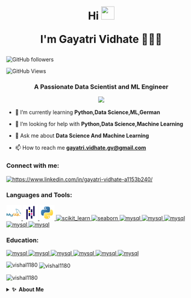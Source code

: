 <h1 align="center">Hi <a href="https://www.gautamkrishnar.com/"><img src="https://media.giphy.com/media/hvRJCLFzcasrR4ia7z/giphy.gif" height="35px" width="35px"></a>
 
  I'm Gayatri Vidhate  👩🏻‍💻 </h1>

![GitHub followers](https://img.shields.io/github/followers/gayatri-vidhate-3?style=social)

![GitHub Views](https://komarev.com/ghpvc/?username=gayatri-vidhate-3)

<h3 align="center">A Passionate Data Scientist and ML Engineer</h3>

<p align="center"> <img src="https://digitalcreativemind.com/wp-content/uploads/2021/06/Analytics_amp_Data_Science.gif" /> </p>



- 🌱 I’m currently learning **Python,Data Science,ML,German**

- 🤝 I’m looking for help with **Python,Data Science,Machine Learning**

- 💬 Ask me about **Data Science And Machine Learning**


- 📫 How to reach me **gayatri.vidhate.gv@gmail.com**
 
 
<h3 align="left">Connect with me:</h3>
<p align="left">
<a href="https://linkedin.com/in/https://www.linkedin.com/in/gayatri-vidhate-a1153b240/" target="blank"><img align="center" src="https://raw.githubusercontent.com/rahuldkjain/github-profile-readme-generator/master/src/images/icons/Social/linked-in-alt.svg" alt="https://www.linkedin.com/in/gayatri-vidhate-a1153b240/" height="30" width="40" /></a>

</p>

<h3 align="left">Languages and Tools:</h3>
<p align="left">  <a href="https://www.mysql.com/" target="_blank" rel="noreferrer"> <img src="https://raw.githubusercontent.com/devicons/devicon/master/icons/mysql/mysql-original-wordmark.svg" alt="mysql" width="40" height="40"/> </a>
 <a href="https://pandas.pydata.org/" target="_blank" rel="noreferrer"> <img src="https://raw.githubusercontent.com/devicons/devicon/2ae2a900d2f041da66e950e4d48052658d850630/icons/pandas/pandas-original.svg" alt="pandas" width="40" height="40"/> </a>
 <a href="https://www.python.org" target="_blank" rel="noreferrer"> <img src="https://raw.githubusercontent.com/devicons/devicon/master/icons/python/python-original.svg" alt="python" width="40" height="40"/> </a>  
 <a href="https://scikit-learn.org/" target="_blank" rel="noreferrer"> <img src="https://upload.wikimedia.org/wikipedia/commons/0/05/Scikit_learn_logo_small.svg" alt="scikit_learn" width="40" height="40"/> </a>
 <a href="https://seaborn.pydata.org/" target="_blank" rel="noreferrer"> <img src="https://seaborn.pydata.org/_images/logo-mark-lightbg.svg" alt="seaborn" width="40" height="40"/> </a> 
 <a href="https://www.telegram.com/" target="_blank" rel="noreferrer"> <img src="https://camo.githubusercontent.com/cf4ed981404024c1adfc79d5575c4edf1836c4fe36b24b03383ece888cef7e29/68747470733a2f2f696d672e736869656c64732e696f2f62616467652f54656c656772616d2d3243413545303f7374796c653d666f722d7468652d6261646765266c6f676f3d74656c656772616d266c6f676f436f6c6f723d7768697465" alt="mysql" width="70" height="40"/> </a>
 <a href="https://cloud.google.com/" target="_blank" rel="noreferrer"> <img src="https://camo.githubusercontent.com/71790379eb2459d3c732db11788bb8451c0a2cb106c711cc57f71bf528bdb764/68747470733a2f2f696d672e736869656c64732e696f2f62616467652f476f6f676c655f436c6f75642d3432383546343f7374796c653d666f722d7468652d6261646765266c6f676f3d676f6f676c652d636c6f7564266c6f676f436f6c6f723d7768697465" alt="mysql" width="80" height="40"/> </a> 
 <a href="https://numpy.org/" target="_blank" rel="noreferrer"> <img src="https://camo.githubusercontent.com/e4f918596bfc1a8746d3bf5426a212500a5b36b1e5c63869cbe65b071dcdb48a/68747470733a2f2f696d672e736869656c64732e696f2f62616467652f4e756d70792d3737374242343f7374796c653d666f722d7468652d6261646765266c6f676f3d6e756d7079266c6f676f436f6c6f723d7768697465" alt="mysql" width="80" height="40"/> </a>
 <a href="https://plotly.com/" target="_blank" rel="noreferrer"> <img src="https://camo.githubusercontent.com/603a5a7b87535ef9a4ded5376bea5e8b6bcfae43b6603805c0b6a7ae03994f20/68747470733a2f2f696d672e736869656c64732e696f2f62616467652f506c6f746c792d3233393132303f7374796c653d666f722d7468652d6261646765266c6f676f3d706c6f746c79266c6f676f436f6c6f723d7768697465" alt="mysql" width="80" height="40"/> </a>
 <a href="https://www.anaconda.com/" target="_blank" rel="noreferrer"> <img src="https://camo.githubusercontent.com/c2800672ad04fe21e9c464eadf19e4528d580d9165b2c685fa3eb8f547620c40/68747470733a2f2f696d672e736869656c64732e696f2f62616467652f636f6e64612d333432423032392e7376673f267374796c653d666f722d7468652d6261646765266c6f676f3d616e61636f6e6461266c6f676f436f6c6f723d7768697465" alt="mysql" width="80" height="40"/> </a>
 
 </p>
 <h3 align="left">Education:</h3>
<p align="left">  <a href="https://www.coursera.org/"_blank" rel="noreferrer"> <img src="https://camo.githubusercontent.com/bbd5674695929e2d2a92e11145b8a875b2a74f9931a3937d0e8a14efbed07094/68747470733a2f2f696d672e736869656c64732e696f2f62616467652f436f7572736572612d3030353644323f7374796c653d666f722d7468652d6261646765266c6f676f3d436f757273657261266c6f676f436f6c6f723d7768697465" alt="mysql" width="80" height="40"/> </a>
 <a href="https://www.datacamp.com/" target="_blank" rel="noreferrer"> <img src="https://camo.githubusercontent.com/d052849c7e8bd74a34ff48fda6c01533508d52aca81018e4af13bd30531a9bb2/68747470733a2f2f696d672e736869656c64732e696f2f62616467652f4461746163616d702d3035313932443f7374796c653d666f722d7468652d6261646765266c6f676f3d6461746163616d70266c6f676f436f6c6f723d363546463846" alt="mysql" width="80" height="40"/> </a>
 <a href="https://www.duolingo.com/"_blank" rel="noreferrer"> <img src="https://camo.githubusercontent.com/e662694dc0c6af125be10a2652cb4f0140566ec9892e555e02cb29d77a75eeb2/68747470733a2f2f696d672e736869656c64732e696f2f62616467652f44756f6c696e676f2d3538434330323f7374796c653d666f722d7468652d6261646765266c6f676f3d44756f6c696e676f266c6f676f436f6c6f723d7768697465" alt="mysql" width="80" height="40"/> </a>
<a href="https://www.udemy.com/"_blank" rel="noreferrer"> <img src="https://camo.githubusercontent.com/b10841c7e1a339e8bf38dfcecbc5c270fb66c4ee4b73abacd77f3505148ee481/68747470733a2f2f696d672e736869656c64732e696f2f62616467652f5564656d792d4131303046463f7374796c653d666f722d7468652d6261646765266c6f676f3d5564656d79266c6f676f436f6c6f723d7768697465" alt="mysql" width="80" height="40"/> </a>
<a href="https://www.edx.org/"_blank" rel="noreferrer"> <img src="https://camo.githubusercontent.com/a256ed3e44525477843c0619fdca5bb4c5c597f901701c53dedb4c4c55f3d697/68747470733a2f2f696d672e736869656c64732e696f2f62616467652f4564782d3139334133453f7374796c653d666f722d7468652d6261646765266c6f676f3d656478266c6f676f436f6c6f723d7768697465" alt="mysql" width="80" height="40"/> </a>
<a href="https://medium.com/"_blank" rel="noreferrer"> <img src="https://camo.githubusercontent.com/031158fe406368e77048939080cdd7894ea1e98b230681dffa5c9b081e507194/68747470733a2f2f696d672e736869656c64732e696f2f62616467652f4d656469756d2d3132313030453f7374796c653d666f722d7468652d6261646765266c6f676f3d6d656469756d266c6f676f436f6c6f723d7768697465" alt="mysql" width="80" height="40"/> </a>
 
 
<p><img align="left" src="https://github-readme-stats.vercel.app/api/top-langs?username=gayatri-vidhate-3&show_icons=true&locale=en&layout=compact" alt="vishal1180" /></p>

<p>&nbsp;<img align="center" src="https://github-readme-stats.vercel.app/api?username=gayatri-vidhate-3&show_icons=true&locale=en" alt="vishal1180" /></p>

<p><img align="center" src="https://github-readme-streak-stats.herokuapp.com/?user=gayatri-vidhate-3&" alt="vishal1180" /></p>
                                                                                                                       
 <details>
 <summary><b>✨&nbsp;&nbsp;About&nbsp;Me</b></summary>
  <br/>

    Data Scientist with 3+ years of broad-based experience in building data-intensive applications. 
    I am a talented, confident, ambitious, and hardworking individual, with excellent communication skills. 
    Proficient in predictive modelling, data processing, and data mining algorithms, as well as scripting language like python.
  
    *	Working experience in Sklearn, Numpy, Pandas, Matplotlib, Seaborn, Pandas Profiling, Plotly.
    *	Good working experience in data science, developing machine learning models.
    *	Eagerly learning German language.                                                                                                                      

